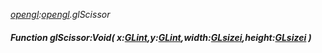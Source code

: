 _[opengl](../../modules/opengl/opengl-module.md):[opengl](../../modules/opengl/opengl-module.md).glScissor_
##### Function glScissor:Void( x:[GLint](../../modules/opengl/opengl-glint.md),y:[GLint](../../modules/opengl/opengl-glint.md),width:[GLsizei](../../modules/opengl/opengl-glsizei.md),height:[GLsizei](../../modules/opengl/opengl-glsizei.md) )
